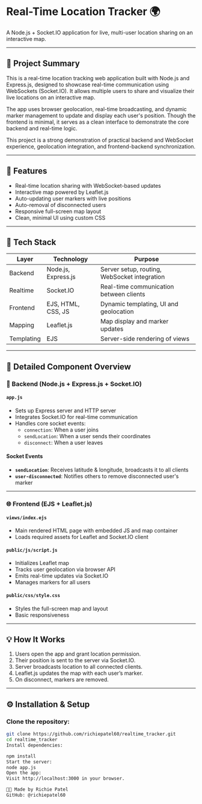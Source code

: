 # Real-Time Location Tracker 🌍  
A Node.js + Socket.IO application for live, multi-user location sharing on an interactive map.

---

## 📌 Project Summary  
This is a real-time location tracking web application built with Node.js and Express.js, designed to showcase real-time communication using WebSockets (Socket.IO). It allows multiple users to share and visualize their live locations on an interactive map.

The app uses browser geolocation, real-time broadcasting, and dynamic marker management to update and display each user's position. Though the frontend is minimal, it serves as a clean interface to demonstrate the core backend and real-time logic.

This project is a strong demonstration of practical backend and WebSocket experience, geolocation integration, and frontend-backend synchronization.

---

## 🚀 Features  
- Real-time location sharing with WebSocket-based updates  
- Interactive map powered by Leaflet.js  
- Auto-updating user markers with live positions  
- Auto-removal of disconnected users  
- Responsive full-screen map layout  
- Clean, minimal UI using custom CSS  

---

## 🧠 Tech Stack  

| Layer      | Technology           | Purpose                                   |
|------------|----------------------|-------------------------------------------|
| Backend    | Node.js, Express.js  | Server setup, routing, WebSocket integration |
| Realtime   | Socket.IO            | Real-time communication between clients   |
| Frontend   | EJS, HTML, CSS, JS   | Dynamic templating, UI and geolocation    |
| Mapping    | Leaflet.js           | Map display and marker updates            |
| Templating | EJS                  | Server-side rendering of views            |


---

## 🧩 Detailed Component Overview  

### 🔧 Backend (Node.js + Express.js + Socket.IO)  

#### `app.js`  
- Sets up Express server and HTTP server  
- Integrates Socket.IO for real-time communication  
- Handles core socket events:
  - `connection`: When a user joins  
  - `sendLocation`: When a user sends their coordinates  
  - `disconnect`: When a user leaves  

#### Socket Events  
- **`sendLocation`**: Receives latitude & longitude, broadcasts it to all clients  
- **`user-disconnected`**: Notifies others to remove disconnected user's marker  

---

### 🌐 Frontend (EJS + Leaflet.js)  

#### `views/index.ejs`  
- Main rendered HTML page with embedded JS and map container  
- Loads required assets for Leaflet and Socket.IO client  

#### `public/js/script.js`  
- Initializes Leaflet map  
- Tracks user geolocation via browser API  
- Emits real-time updates via Socket.IO  
- Manages markers for all users  

#### `public/css/style.css`  
- Styles the full-screen map and layout  
- Basic responsiveness  

---

## 💡 How It Works  
1. Users open the app and grant location permission.  
2. Their position is sent to the server via Socket.IO.  
3. Server broadcasts location to all connected clients.  
4. Leaflet.js updates the map with each user’s marker.  
5. On disconnect, markers are removed.  

---

## ⚙️ Installation & Setup  

### Clone the repository:
```bash
git clone https://github.com/richiepatel60/realtime_tracker.git
cd realtime_tracker
Install dependencies:

npm install
Start the server:
node app.js
Open the app:
Visit http://localhost:3000 in your browser.

👨‍💻 Made by Richie Patel
GitHub: @richiepatel60
